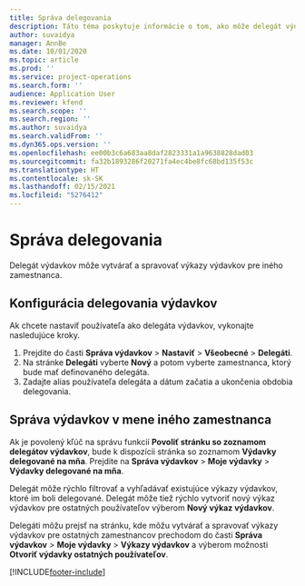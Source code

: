 ```yaml
---
title: Správa delegovania
description: Táto téma poskytuje informácie o tom, ako môže delegát výdavkov vytvárať a spravovať výkazy výdavkov pre iného zamestnanca.
author: suvaidya
manager: AnnBe
ms.date: 10/01/2020
ms.topic: article
ms.prod: ''
ms.service: project-operations
ms.search.form: ''
audience: Application User
ms.reviewer: kfend
ms.search.scope: ''
ms.search.region: ''
ms.author: suvaidya
ms.search.validFrom: ''
ms.dyn365.ops.version: ''
ms.openlocfilehash: ee00b3c6a683aa8daf2823331a1a9638828dad03
ms.sourcegitcommit: fa32b1893286f20271fa4ec4be8fc68bd135f53c
ms.translationtype: HT
ms.contentlocale: sk-SK
ms.lasthandoff: 02/15/2021
ms.locfileid: "5276412"
---
```

# <a name="manage-delegation"></a>Správa delegovania
Delegát výdavkov môže vytvárať a spravovať výkazy výdavkov pre iného zamestnanca.

## <a name="configuring-expense-delegation"></a>Konfigurácia delegovania výdavkov

Ak chcete nastaviť používateľa ako delegáta výdavkov, vykonajte nasledujúce kroky. 
1. Prejdite do časti **Správa výdavkov** > **Nastaviť** > **Všeobecné** > **Delegáti**. 
2. Na stránke **Delegáti** vyberte **Nový** a potom vyberte zamestnanca, ktorý bude mať definovaného delegáta. 
3. Zadajte alias používateľa delegáta a dátum začatia a ukončenia obdobia delegovania.

## <a name="manage-expenses-on-behalf-of-another-employee"></a>Správa výdavkov v mene iného zamestnanca

Ak je povolený kľúč na správu funkcií **Povoliť stránku so zoznamom delegátov výdavkov**, bude k dispozícii stránka so zoznamom **Výdavky delegované na mňa**. Prejdite na **Správa výdavkov** > **Moje výdavky** > **Výdavky delegované na mňa**.

Delegát môže rýchlo filtrovať a vyhľadávať existujúce výkazy výdavkov, ktoré im boli delegované. Delegát môže tiež rýchlo vytvoriť nový výkaz výdavkov pre ostatných používateľov výberom **Nový výkaz výdavkov**.

Delegáti môžu prejsť na stránku, kde môžu vytvárať a spravovať výkazy výdavkov pre ostatných zamestnancov prechodom do časti **Správa výdavkov** > **Moje výdavky** > **Výkazy výdavkov** a výberom možnosti **Otvoriť výdavky ostatných používateľov**.


[!INCLUDE[footer-include](../includes/footer-banner.md)]